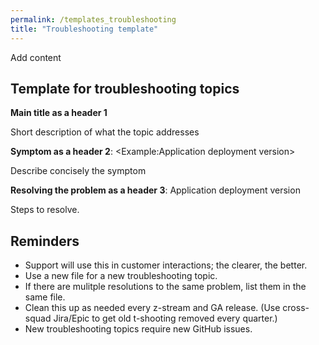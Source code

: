 ```yaml
---
permalink: /templates_troubleshooting
title: "Troubleshooting template"
---
```


Add content

## Template for troubleshooting topics


**Main title as a header 1**

Short description of what the topic addresses

**Symptom as a header 2**: <Example:Application deployment version>

Describe concisely the symptom


**Resolving the problem as a header 3**: Application deployment version

Steps to resolve.

## Reminders

- Support will use this in customer interactions; the clearer, the better.
- Use a new file for a new troubleshooting topic. 
- If there are mulitple resolutions to the same problem, list them in the same file.
- Clean this up as needed every z-stream and GA release. (Use cross-squad Jira/Epic to get old t-shooting removed every quarter.)
- New troubleshooting topics require new GitHub issues.

